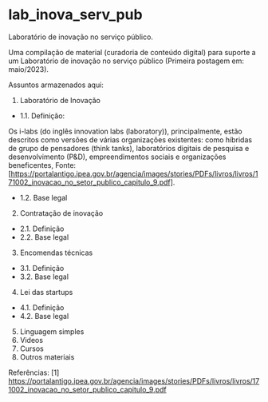 # lab_inova_serv_pub
Laboratório de inovação no serviço público.

Uma compilação de material (curadoria de conteúdo digital) para suporte a um Laboratório de inovação no serviço público
(Primeira postagem em: maio/2023).

Assuntos armazenados aqui:
1. Laboratório de Inovação
- 1.1. Definição:

Os i-labs (do inglês innovation labs (laboratory)), principalmente, estão descritos como versões de várias organizações existentes: como híbridas de grupo de pensadores (think tanks), laboratórios digitais de pesquisa e desenvolvimento (P&D), empreendimentos sociais e organizações beneficentes, Fonte: [https://portalantigo.ipea.gov.br/agencia/images/stories/PDFs/livros/livros/171002_inovacao_no_setor_publico_capitulo_9.pdf].


- 1.2. Base legal
2. Contratação de inovação
- 2.1. Definição
- 2.2. Base legal 
3. Encomendas técnicas
- 3.1. Definição
- 3.2. Base legal
4. Lei das startups
- 4.1. Definição
- 4.2. Base legal
5. Linguagem simples
6. Videos
7. Cursos
8. Outros materiais



Referências:
[1] https://portalantigo.ipea.gov.br/agencia/images/stories/PDFs/livros/livros/171002_inovacao_no_setor_publico_capitulo_9.pdf

